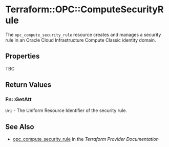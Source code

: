 # Terraform::OPC::ComputeSecurityRule

The ``opc_compute_security_rule`` resource creates and manages a security rule in an Oracle Cloud Infrastructure Compute Classic identity domain.

## Properties

TBC

## Return Values

### Fn::GetAtt

`Uri` - The Uniform Resource Identifier of the security rule.

## See Also

* [opc_compute_security_rule](https://www.terraform.io/docs/providers/opc/r/compute_security_rule.html) in the _Terraform Provider Documentation_
